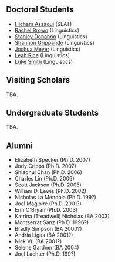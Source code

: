 ## Doctoral Students

-   [Hicham Assaoui](hicham.html) (SLAT)
-   [Rachel Brown](rachel.html) (Linguistics)
-   [Stanley Donahoo](stanley.html) (Linguistics)
-   [Shannon Grippando](shannon.html) (Linguistics)
-   [Joshua Meyer](josh.html) (Linguistics)
-   [Leah Rice](leah.html) (Linguistics)
-   [Luke Smith](luke.html) (Linguistics)

## Visiting Scholars

TBA.

## Undergraduate Students

TBA.

## Alumni

-   Elizabeth Specker (Ph.D. 2007)
-   Jody Cripps (Ph.D. 2007)
-   Shiaohui Chan (Ph.D. 2006)
-   Charles Lin (Ph.D. 2006)
-   Scott Jackson (Ph.D. 2005)
-   William D. Lewis (Ph.D. 2002)
-   Nicholas La Mendola (Ph.D. 199?)
-   Joel Magloire (Ph.D. 2001?)
-   Erin O'Bryan (Ph.D. 2003)
-   Katrina (Treadwell) Nicholas (BA 2003)
-   Montserrat Sanz (Ph.D. 1996?)
-   Bradly Simpson (BA 2000?)
-   Andria Ligas (BA 2001?)
-   Nick Vu (BA 2001?)
-   Selene Gardner (BA 2004)
-   Joel Lachter (Ph.D. 199?)

